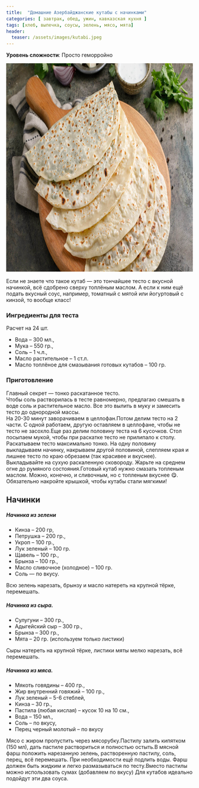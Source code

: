 ```yaml
---
title:  "Домашние Азербайджанские кутабы с начинками"
categories: [ завтрак, обед, ужин, кавказская кухня ]
tags: [хлеб, выпечка, соусы, зелень, мясо, мята]
header:
  teaser: /assets/images/kutabi.jpeg
---
```


**Уровень сложности**: Просто геморройно

<img class="header_post_image" src="/assets/images/kutabi.jpeg" width="1000" height="563" alt="кутабы">

Если не знаете что такое кутаб — это тончайшее тесто с вкусной начинкой, всё сдобрено сверху топлёным маслом. А если к ним ещё подать вкусный соус, например, томатный с мятой или йогуртовый с кинзой, то вообще класс!  

### Ингредиенты для теста

Расчет на 24 шт.
+ Вода – 300 мл.,
+ Мука – 550 гр.,
+ Соль – 1 ч.л.,
+ Масло растительное – 1 ст.л.
+ Масло топлёное для смазывания готовых кутабов – 100 гр.  

### Приготовление

Главный секрет — тонко раскатанное тесто.  
Чтобы соль растворилась в тесте равномерно, предлагаю смешать в воде соль и растительное масло. Все это вылить в муку и замесить тесто до однородной массы.  
На 20-30 минут заворачиваем в целлофан.Потом делим тесто на 2 части. С одной работаем, другую оставляем в целлофане, чтобы не тесто не засохло.Еще раз делим половину теста на 6 кусочков. Стол посыпаем мукой, чтобы при раскатке тесто не прилипало к столу.  
Раскатываем тесто максимально тонко. На одну половину выкладываем начинку, накрываем другой половиной, слепляем края и лишнее тесто по краю обрезаем (так красивее и вкуснее).  
Выкладывайте на сухую раскаленную сковороду. Жарьте на среднем огне до румяного состояния.Готовый кутаб нужно смазать топленым маслом. Можно, конечно, и сливочным, но с топленым вкуснее 😋.  
Обязательно накройте крышкой, чтобы кутабы стали мягкими!  

## Начинки
##### Начинка из зелени  

* Кинза – 200 гр,
* Петрушка – 200 гр.,
* Укроп – 100 гр.,
* Лук зеленый – 100 гр.
* Щавель – 100 гр.,
* Брынза – 100 гр.,
* Масло сливочное (холодное) – 100 гр.
* Соль — по вкусу.  

Всю зелень нарезать, брынзу и масло натереть на крупной тёрке, перемешать.

##### Начинка из сыра.  

* Сулугуни – 300 гр.,
* Адыгейский сыр – 300 гр.,
* Брынза – 300 гр.,
* Мята – 20 гр. (используем только листики)  

Сыры натереть на крупной тёрке, листики мяты мелко нарезать, всё перемешать.

##### Начинка из мяса.  

* Мякоть говядины – 400 гр.,
* Жир внутренний говяжий – 100 гр.,
* Лук зеленый – 5-6 стеблей,
* Кинза – 30 гр.,
* Пастила (любая кислая) – кусок 10 на 10 см.,
* Вода – 150 мл.,
* Соль – по вкусу,
* Перец черный молотый – по вкусу  

Мясо с жиром пропустить через мясорубку.Пастилу залить кипятком (150 мл), дать пастиле раствориться и полностью остыть.В мясной фарш положить нарезанную зелень, растворенную пастилу, соль, перец, всё перемешать. При необходимости ещё подлить воды. Фарш должен быть жидким и легко размазываться по тесту.Вместо пастилы можно использовать сумах (добавляем по вкусу)
Для кутабов идеально подойдут эти два соуса.